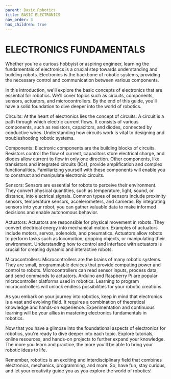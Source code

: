 ```yaml
---
parent: Basic Robotics
title: BASIC ELECTRONICS
nav_order: 3
has_children: true
---
```


 ELECTRONICS FUNDAMENTALS
================================================================================

Whether you're a curious hobbyist or aspiring engineer, learning the fundamentals of electronics is a crucial step towards understanding and building robots. Electronics is the backbone of robotic systems, providing the necessary control and communication between various components.

In this introduction, we'll explore the basic concepts of electronics that are essential for robotics. We'll cover topics such as circuits, components, sensors, actuators, and microcontrollers. By the end of this guide, you'll have a solid foundation to dive deeper into the world of robotics.

Circuits: At the heart of electronics lies the concept of circuits. A circuit is a path through which electric current flows. It consists of various components, such as resistors, capacitors, and diodes, connected by conductive wires. Understanding how circuits work is vital to designing and troubleshooting robotic systems.

Components: Electronic components are the building blocks of circuits. Resistors control the flow of current, capacitors store electrical charge, and diodes allow current to flow in only one direction. Other components, like transistors and integrated circuits (ICs), provide amplification and complex functionalities. Familiarizing yourself with these components will enable you to construct and manipulate electronic circuits.

Sensors: Sensors are essential for robots to perceive their environment. They convert physical quantities, such as temperature, light, sound, or distance, into electrical signals. Common types of sensors include proximity sensors, temperature sensors, accelerometers, and cameras. By integrating sensors into your robot, you can gather valuable data to make informed decisions and enable autonomous behavior.

Actuators: Actuators are responsible for physical movement in robots. They convert electrical energy into mechanical motion. Examples of actuators include motors, servos, solenoids, and pneumatics. Actuators allow robots to perform tasks such as locomotion, gripping objects, or manipulating their environment. Understanding how to control and interface with actuators is crucial for creating dynamic and interactive robots.

Microcontrollers: Microcontrollers are the brains of many robotic systems. They are small, programmable devices that provide computing power and control to robots. Microcontrollers can read sensor inputs, process data, and send commands to actuators. Arduino and Raspberry Pi are popular microcontroller platforms used in robotics. Learning to program microcontrollers will unlock endless possibilities for your robotic creations.

As you embark on your journey into robotics, keep in mind that electronics is a vast and evolving field. It requires a combination of theoretical knowledge and hands-on experience. Experimentation and continuous learning will be your allies in mastering electronics fundamentals in robotics.

Now that you have a glimpse into the foundational aspects of electronics for robotics, you're ready to dive deeper into each topic. Explore tutorials, online resources, and hands-on projects to further expand your knowledge. The more you learn and practice, the more you'll be able to bring your robotic ideas to life.

Remember, robotics is an exciting and interdisciplinary field that combines electronics, mechanics, programming, and more. So, have fun, stay curious, and let your creativity guide you as you explore the world of robotics!
